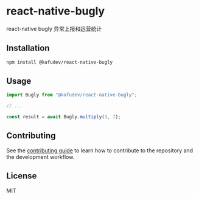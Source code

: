 # react-native-bugly

react-native bugly 异常上报和运营统计

## Installation

```sh
npm install @kafudev/react-native-bugly
```

## Usage

```js
import Bugly from "@kafudev/react-native-bugly";

// ...

const result = await Bugly.multiply(3, 7);
```

## Contributing

See the [contributing guide](CONTRIBUTING.md) to learn how to contribute to the repository and the development workflow.

## License

MIT
